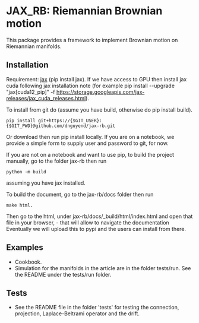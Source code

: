 # JAX_RB: Riemannian Brownian motion
This package provides a framework to implement Brownian motion on Riemannian manifolds.
## Installation
Requirement: [jax](https://jax.readthedocs.io/en/latest/installation.html) (pip install jax). If we have access to GPU then install jax cuda following jax installation note (for example pip install --upgrade "jax[cuda12_pip]" -f https://storage.googleapis.com/jax-releases/jax_cuda_releases.html).

To install from git do (assume you have build, otherwise do pip install build).

```
pip install git+https://{$GIT_USER}:{$GIT_PWD}@github.com/dnguyend/jax-rb.git
```
Or download then run pip install locally. If you are on a notebook, we provide a simple form to supply user and password to git, for now. 

If you are not on a notebook and want to use pip, to build the project manually, go to the folder jax-rb then run
```
python -m build
```
assuming you have jax installed.

To build the document, go to the jax-rb/docs folder then run 
```
make html.
```
Then go to the html, under jax-rb/docs/_build/html/index.html and open that file in your browser, - that will allow to navigate the documentation
Eventually we will upload this to pypi and the users can install from there.
## Examples
* Cookbook.
* Simulation for the manifolds in the article are in the folder tests/run. See the README under the tests/run folder.

## Tests
* See the README file in the folder 'tests' for testing the connection, projection, Laplace-Beltrami operator and the drift.

